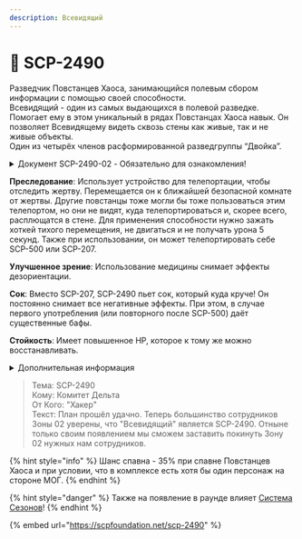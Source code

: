 ```yaml
---
description: Всевидящий
---
```


# 💂 SCP-2490

Разведчик Повстанцев Хаоса, занимающийся полевым сбором информации с помощью своей способности.\
Всевидящий - один из самых выдающихся в полевой разведке. Помогает ему в этом уникальный в рядах Повстанцах Хаоса навык. Он позволяет Всевидящему видеть сквозь стены как живые, так и не живые объекты.\
Один из четырёх членов расформированной разведгруппы “Двойка”.

<details>

<summary>Документ SCP-2490-02 - Обязательно для ознакомления!</summary>

SCP-2490-02 представляет собой солдата Повстанцев Хаоса, не имеющих серьёзных отличий от обычного человека. Единственная специфическая черта - ярко-красный свет, идущий из линз противогаза. Нельзя определить, что именно является источником света, ведь SCP-2490-02 никогда не снимал противогаз на территории комплекса. В отличие от способностей (Не подтверждено) SCP-2490, SCP-2490-02 может видеть живых существ и, возможно, предметы через стены, осознанно контролируя это. Дополнение от ██.██.████: SCP-2490-02 горазд производить устройства, временно наделяющие умением видеть объекты через стены. На данный момент в стенах Зоны 02 находится 3 таких устройства.

</details>

**Преследование**: Использует устройство для телепортации, чтобы отследить жертву. Перемещается он к ближайшей безопасной комнате от жертвы. Другие повстанцы тоже могли бы тоже пользоваться этим телепортом, но они не видят, куда телепортироваться и, скорее всего, расплющатся в стене. Для применения способности нужно зажать хоткей тихого перемещения, не двигаться и не получать урона 5 секунд. Также при использовании, он может телепортировать себе SCP-500 или SCP-207.

**Улучшенное зрение**: Использование медицины снимает эффекты дезориентации.

**Сок**: Вместо SCP-207, SCP-2490 пьет сок, который куда круче! Он постоянно снимает все негативные эффекты. При этом, в случае первого употребления (или повторного после SCP-500) даёт существенные бафы.

**Стойкость**: Имеет повышенное HP, которое к тому же можно восстанавливать.

<details>

<summary>Дополнительная информация</summary>

* **Класс**: Повстанец Хаоса - Репрессор
* **Оружие**: Дробовик, Револьвер
* **Уровень доступа**: Устройство взлома ПХ
* **Броня**: Боевая броня
* **Особое снаряжение**: Отсутствует

</details>

> Тема: SCP-2490\
> Кому: Комитет Дельта\
> От Кого: "Хакер"\
> Текст: План прошёл удачно. Теперь большинство сотрудников Зоны 02 уверены, что "Всевидящий" является SCP-2490. Отныне только своим появлением мы сможем заставить покинуть Зону 02 нужных нам сотрудников.

{% hint style="info" %}
Шанс спавна - 35% при спавне Повстанцев Хаоса и при условии, что в комплексе есть хотя бы один персонаж на стороне МОГ.
{% endhint %}

{% hint style="danger" %}
Также на появление в раунде влияет [Система Сезонов](../../server-systems/seasons-system.md)!
{% endhint %}

{% embed url="https://scpfoundation.net/scp-2490" %}
